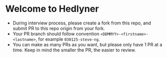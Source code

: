 # Welcome to Hedlyner

- During interview process, please create a fork from this repo, and submit PR to this repo origin from your fork.
- Your PR branch should follow convention `<DDMMYY>-<firstname>-<lastname>`, for example `030125-steve-ng`.
- You can make as many PRs as you want, but please only have 1 PR at a time. Keep in mind the smaller the PR, the easier to review.
